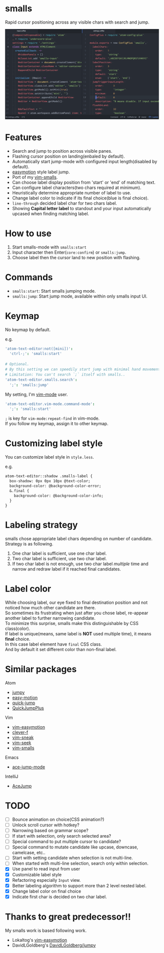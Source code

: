 # smalls

Rapid cursor positioning across any visible chars with search and jump.

![gif](https://raw.githubusercontent.com/t9md/t9md/27897f4b49bc518da19940593f120d774c2c22cc/img/atom-smalls.gif)

# Features

* Search and jump to position across visible panes.
* Flashing cursor position on landing(enbaled by default).
* Automatically start jump-mode with configured input length(disabled by default).
* [easymotion](https://github.com/easymotion/vim-easymotion) style label jump.
* Port of my [vim-smalls](https://github.com/t9md/vim-smalls/blob/master/README.md).
* Can choose label display position from 'start' or 'end' of matching text.
* Can configure label characters(two chars required at minimum).
* Heuristically determine appropriate number of label to use.
* Change label color to indicate if its final choice(blue is final choice).
* `line-through` decided label char for two chars label.
* Showing **Capital letter label** to standout and your input automatically upcased when finding matching label.

# How to use

1. Start smalls-mode with `smalls:start`
2. Input character then Enter(`core:confirm`) or `smalls:jump`.
3. Choose label then the cursor land to new position with flashing.

# Commands

* `smalls:start`: Start smalls jumping mode.
* `smalls:jump`: Start jump mode, available within only smalls input UI.

# Keymap
No keymap by default.

e.g.

```coffeescript
'atom-text-editor:not([mini])':
  'ctrl-;': 'smalls:start'

# Optional.
# By this setting we can speedily start jump with minimal hand movement.  
# Limitation: You can't search `;` itself with smalls..
'atom-text-editor.smalls.search':
  ';': 'smalls:jump'
```

My setting, I'm [vim-mode](https://atom.io/packages/vim-mode) user.  

```coffeescript
'atom-text-editor.vim-mode.command-mode':
  ';': 'smalls:start'
```
`;` is key for `vim-mode:repeat-find` in vim-mode.  
If you follow my keymap, assign it to other keymap.

# Customizing label style

You can customize label style in `style.less`.

e.g.

```less
atom-text-editor::shadow .smalls-label {
  box-shadow: 0px 0px 10px @text-color;
  background-color: @background-color-error;
  &.final {
    background-color: @background-color-info;
  }
}
```

# Labeling strategy

smalls chose appropriate label chars depending on number of candidate.
Strategy is as following.

1. One char label is sufficient, use one char label.
2. Two char label is sufficient, use two char label.
3. If two char label is not enough, use two char label *multiple* time and narrow and redraw label if it reached final candidates.

# Label color

While choosing label, our eye fixed to final destination position and not noticed how much other candidate are there.  
So sometimes its frustrating when just after you chose label, re-appear another label to further narrowing candidate.  
To minimize this surprise, smalls make this distinguishable by CSS class(color).  
If label is unique(means, same label is **NOT** used multiple time), it means **final** choice.  
In this case label element have `final` CSS class.  
And by default it set different color than non-final label.  

# Similar packages

Atom
* [jumpy](https://atom.io/packages/jumpy)
* [easy-motion](https://github.com/adrian-budau/easy-motion)
* [quick-jump](https://atom.io/packages/quick-jump)
* [QuickJumpPlus](https://atom.io/packages/QuickJumpPlus)

Vim
* [vim-easymotion](https://github.com/easymotion/vim-easymotion)
* [clever-f](https://github.com/rhysd/clever-f.vim)
* [vim-sneak](https://github.com/justinmk/vim-sneak)
* [vim-seek](https://github.com/goldfeld/vim-seek)
* [vim-smalls](https://github.com/t9md/vim-smalls)

Emacs
* [ace-jump-mode](https://github.com/winterTTr/ace-jump-mode)

IntelliJ
* [AceJump](https://github.com/johnlindquist/AceJump)

# TODO

* [ ] Bounce animation on choice(CSS animation?)
* [ ] Unlock scroll cursor with hotkey?
* [ ] Narrowing based on grammar scope?
* [ ] If start with selection, only search selected area?
* [ ] Special command to put multiple cursor to candidate?
* [ ] Special command to mutate candidate like upcase, downcase, camelcase, etc..
* [ ] Start with setting candidate when selection is not multi-line.
* [ ] When started with multi-line selection, search only within selection.
* [x] Use panel to read input from user
* [x] Customizable label style
* [x] Refactoring especially `Input` view.
* [x] Better labeling algorithm to support more than 2 level nested label.
* [x] Change label color on final choice
* [x] Indicate first char is decided on two char label.

# Thanks to great predecessor!!
My smalls work is based following work.

- Lokaltog's [vim-easymotion](vim-easymotion)
- DavidLGoldberg's [DavidLGoldberg/jumpy](https://github.com/DavidLGoldberg/jumpy)
